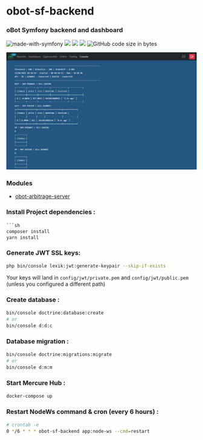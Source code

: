 # obot-sf-backend

### oBot Symfony backend and dashboard
![made-with-symfony](https://img.shields.io/badge/Made_with-Symfony-orange?style=flat) ![](https://img.shields.io/badge/Symfony_UX-red?style=flat) ![](https://img.shields.io/badge/Mercure-blue?style=flat) ![](https://img.shields.io/badge/Stimulus-green?style=flat)  ![GitHub code size in bytes](https://img.shields.io/github/languages/code-size/olivier-go/obot-sf-backend)

![screenshot](screenshot.png)
### Modules
- [obot-arbitrage-server](https://github.com/Olivier-Go/obot-arbitrage-server)

### Install Project dependencies :
```
```sh
composer install
yarn install
```

### Generate JWT SSL keys:
```sh
php bin/console lexik:jwt:generate-keypair --skip-if-exists
```

Your keys will land in `config/jwt/private.pem` and `config/jwt/public.pem` (unless you configured a different path)

### Create database :
```sh
bin/console doctrine:database:create
# or
bin/console d:d:c
```

### Database migration :
```sh
bin/console doctrine:migrations:migrate
# or
bin/console d:m:m
```

### Start Mercure Hub :
```sh
docker-compose up
```

### Restart NodeWs command & cron (every 6 hours) :
```sh
# crontab -e
0 */6 * * * obot-sf-backend app:node-ws --cmd=restart
```